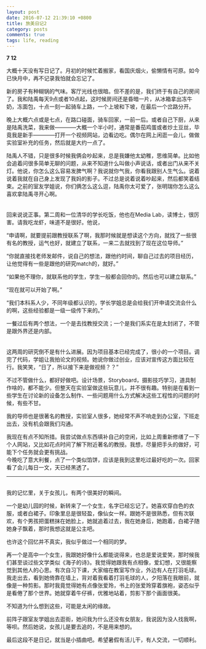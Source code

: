 ```yaml
---
layout: post
date: 2016-07-12 21:39:10 +0800
title: 旅美日记2
category: posts
comments: true
tags: life, reading
---
```


<strong>7 12</strong>

大概十天没有写日记了。月初的时候忙着搬家，看国庆烟火，偷懒情有可原。如今已快月中，再不记录我怕就会忘记了。

新的房子有种糊锅的气味。客厅光线也很暗。但不差的是，我们终于有自己的房间了。我和陆禹每天9点或者10点起，这时候房间还是昏暗一片，从冰箱拿出冻牛奶，冻面包，十点一刻一起骑车上路，一个上坡和下坡，在最后一个岔路分开。

晚上大概六点或是七点，在路口碰面，骑车回家，一前一后。或者自己下厨，从来是陆禹洗菜，我来做————大概一个半小时，通常是番茄鸡蛋或者炒土豆丝，毕竟我是新手————打开一个视频网站，边看边吃。偶尔在网上闲逛一会儿，做做实验室补充的任务，然后就是大约一点了。

陆禹人不错，只是很多时候我俩会吵起来，总是我嫌他太幼稚，思维简单。比如他会追着问很多简单无聊的问题，从来不知道什么叫做小声说话，或者出门从来不关灯。他说，你怎么这么容易发脾气啊？我说就你气我，你看我跟别人生气么。说着说着我就在自己身上发现了我妈的影子。不过总是说着说着吵起来，然后都笑着结束。之前的室友学姐说，你们俩怎么这么逗，陆禹你太可爱了，张明瑞你怎么这么喜欢拿陆禹寻开心啊。
<br/><br/><br/>
回来说说正事。第二周和一位清华的学长吃饭，他也在Media Lab，读博士，很厉害。请我吃龙虾，味道不是很好。他说，

“申请啊，就要提前跟教授联系了啊，我那时候就是想读这个方向，就找了一些很有名的教授，运气也好，就建立了联系，一来二去就找到了现在这位导师。”

“你就直接找老师发邮件，说自己的想法，跟他约时间，聊自己过去的项目经历，让他觉得有一些是跟他的研究match的，就好。”

“如果他不理你，就联系他的学生，学生一般都会回你的。然后也可以建立联系。”

“现在就可以开始了啊。”

“我们本科系人少，不同年级都认识的，学长学姐总是会给我们开申请交流会什么的啊，这些经验都是一级一级传下来的。”

一餐过后有两个想法，一个是去找教授交流；一个是我们系实在是太封闭了，不管是跟外界还是内部。
<br/><br/><br/>
这两周的研究倒不是有什么进展。因为项目基本已经完成了，很小的一个项目。调完了代码，学姐让我拍论文的视频。她说你做过创业，应该对宣传这方面比较在行。我笑笑，“日了，所以接下来是做视频？？”

不过不管做什么，都好好做吧。设计场景，Storyboard，摄影技巧学习，道具制作啥的，都不能少。但整天在实验室做这些玩意儿，并不很有趣。特别是在看到一些学生在讨论新的设备怎么制作、一些问题用什么方式解决这些工程性的问题的时候，有些不甘。

我的导师也是很著名的教授，实验室人很多，她经常不声不响走到办公室，下班走出去，没有机会跟我们沟通。

我现在有点不知所措。我尝试做点东西填补自己的空闲，比如上周重新修缮了一下个人网站，又比如花点时间了解下附近著名的教授。我想，尽量把手头的做好，可能下个任务就会更有挑战。
<br>
今晚吃了意大利餐，点了一个类似馅饼，应该是我到这里吃过最好吃的一次。回家看了会儿每日一文，天已经黑透了。

---
<br>
我的记忆里，关于女孩儿，有两个很美好的瞬间。

一个是幼儿园的时候，新转来了一个女生，名字已经忘记了。她喜欢穿白色的衣服，或者白裙子。印象里总是很轻盈，像仙女一样。跟她不是很熟悉，但有次联欢，有个男孩把蛋糕抹在她脸上，她就追着过去，我在她身后，她跑着，白裙子随她身子飘着，那时我想这就是公主吧。

也许这个回忆并不真实，我似乎做过一个相同的梦。

再一个是高中一个女生，我跟她好像什么都能说得来，也总是爱说爱笑，那时候我们甚至谈过些文学类似《海子的诗》。我觉得她跟我有点相像，爱幻想，又很能察觉到其他人的心思。有次自习下课，大家缩在教室写作业，外边有人在打羽毛球。我走出去，看到她倚靠在墙上，背对着我看着打羽毛球的人，夕阳落在我眼前，就像是一种剪影。那时我竟觉得她有点像张爱玲，书上的张爱玲穿着旗袍，姿态似乎是看倦了那个世界。她就穿着牛仔裤，优雅地站着，剪影下那个画面很美。

不知道为什么想到这些，可能是太闲的缘故。

前阵子跟室友学姐出去逛街，她问我为什么还没有女朋友，我说因为没人找我啊，等呗。然后她说，女孩儿是要去追的，不是用来想的。

最后这段不是日记，就当是小插曲吧。希望暑假有活儿干，有人交流，一切顺利。
